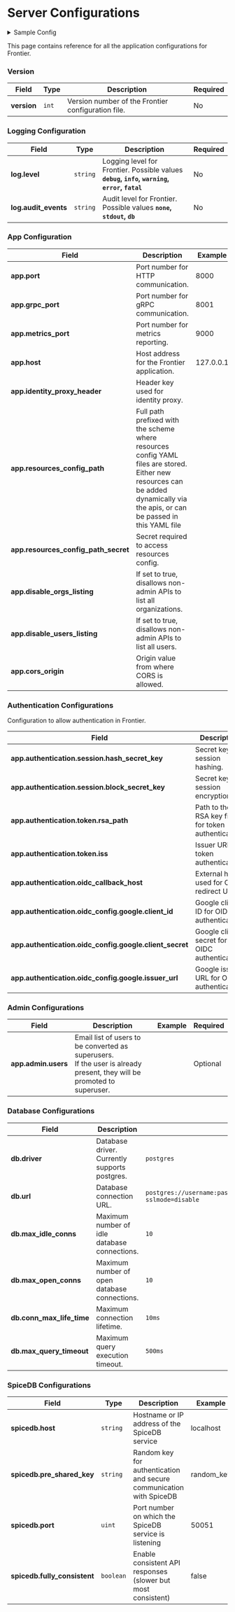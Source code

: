 # Server Configurations

<details>
<summary> Sample Config </summary>

```yaml title=config.yaml
version: 1

# logging configuration
log:
  # debug, info, warning, error, fatal - default 'info'
  level: debug
  #  none(default), stdout, db
  audit_events: none

app:
  port: 8000
  grpc:
    port: 8001
    # optional tls configuration for grpc server
    tls_cert_file: "temp/server-cert.pem"
    tls_key_file: "temp/server-key.pem"
    tls_client_ca_file: "temp/ca-cert.pem"
  metrics_port: 9000
  identity_proxy_header: X-Frontier-Email
  # full path prefixed with scheme where resources config yaml files are kept
  # e.g.:
  # local storage file "file:///tmp/resources_config"
  # GCS Bucket "gs://frontier/resources_config"
  resources_config_path: file:///tmp/resources_config\
  # secret required to access resources config
  # e.g.:
  # system environment variable "env://TEST_RULESET_SECRET"
  # local file "file:///opt/auth.json"
  # secret string "val://user:password"
  # optional
  resources_config_path_secret: env://TEST_RESOURCE_CONFIG_SECRET
  # disable_orgs_listing if set to true will disallow non-admin APIs to list all organizations
  disable_orgs_listing: false
  # disable_orgs_listing if set to true will disallow non-admin APIs to list all users
  disable_users_listing: false
  # cors_origin is origin value from where we want to allow cors
  cors_origin: http://localhost:3000
  # configuration to allow authentication in frontier
  authentication:
    # to use frontier as session store
    session:
      # both of them should be 32 chars long
      # hash helps identify if the value is tempered with
      hash_secret_key: "hash-secret-should-be-32-chars--"
      # block helps in encryption
      block_secret_key: "block-secret-should-be-32-chars-"
      # domain used for setting cookies, if not set defaults to request origin host
      domain: ""
    # once authenticated, server responds with a jwt with user context
    # this jwt works as a bearer access token for all APIs
    token:
      # generate key file via "./frontier server keygen"
      # if not specified, access tokens will be disabled
      # example: /opt/rsa
      rsa_path: ""
      # issuer claim to be added to the jwt
      iss: "http://localhost.frontier"
      # validity of the token
      validity: "1h"
    # external host used for oidc redirect uri, e.g. http://localhost:8000/v1beta1/auth/callback
    oidc_callback_host: http://localhost:8000/v1beta1/auth/callback
    # oidc auth server configs
    oidc_config:
      google:
        client_id: "xxxxx.apps.googleusercontent.com"
        client_secret: "xxxxx"
        issuer_url: "https://accounts.google.com"
        # validity of the verification duration
        validity: "10m"
    mail_otp:
      subject: "Frontier - Login Link"
      # body is a go template with `Otp` as a variable
      body: "Please copy/paste the OneTimePassword in login form.<h2>{{.Otp}}</h2>This code will expire in 10 minutes."
      validity: "1h"
  # platform level administration
  admin:
    # Email list of users which needs to be converted as superusers
    # if the user is already present in the system, it is promoted to su
    # if not, a new account is created with provided email id and promoted to su.
    # UUIDs/slugs of existing users can also be provided instead of email ids
    # but in that case a new user will not be created.
    users: []
  # smtp configuration for sending emails
  mailer:
    smtp_host: smtp.example.com
    smtp_port: 587
    smtp_username: "username"
    smtp_password: "password"
    smtp_insecure: true
    headers:
      from: "username@acme.org"
db:
  driver: postgres
  url: postgres://frontier:@localhost:5432/frontier?sslmode=disable
  max_query_timeout: 500ms

spicedb:
  host: spicedb.localhost
  pre_shared_key: randomkey
  port: 50051
  # fully_consistent ensures APIs although slower than usual will result in responses always most consistent
  # suggested to keep it false for performance
  fully_consistent: false
```

</details>

This page contains reference for all the application configurations for Frontier.

### Version

| **Field**   | **Type** | **Description**                                    | **Required** |
| ----------- | -------- | -------------------------------------------------- | ------------ |
| **version** | `int`    | Version number of the Frontier configuration file. | No           |

### Logging Configuration

| **Field**            | **Type** | **Description**                                                                              | **Required** |
| -------------------- | -------- | -------------------------------------------------------------------------------------------- | ------------ |
| **log.level**        | `string` | Logging level for Frontier. Possible values **`debug`, `info`, `warning`, `error`, `fatal`** | No           |
| **log.audit_events** | `string` | Audit level for Frontier. Possible values **`none`, `stdout`, `db`**                         | No           |

### App Configuration

| **Field**                            | **Description**                                                                                                                                                                     | **Example** | **Required**      |
| ------------------------------------ | ----------------------------------------------------------------------------------------------------------------------------------------------------------------------------------- | ----------- | ----------------- |
| **app.port**                         | Port number for HTTP communication.                                                                                                                                                 | 8000        | Yes               |
| **app.grpc_port**                    | Port number for gRPC communication.                                                                                                                                                 | 8001        | Yes               |
| **app.metrics_port**                 | Port number for metrics reporting.                                                                                                                                                  | 9000        | Yes               |
| **app.host**                         | Host address for the Frontier application.                                                                                                                                          | 127.0.0.1   | Yes               |
| **app.identity_proxy_header**        | Header key used for identity proxy.                                                                                                                                                 |             |                   |
| **app.resources_config_path**        | Full path prefixed with the scheme where resources config YAML files are stored.<br/>Either new resources can be added dynamically via the apis, or can be passed in this YAML file |             | No                |
| **app.resources_config_path_secret** | Secret required to access resources config.                                                                                                                                         |             | No                |
| **app.disable_orgs_listing**         | If set to true, disallows non-admin APIs to list all organizations.                                                                                                                 |             | No                |
| **app.disable_users_listing**        | If set to true, disallows non-admin APIs to list all users.                                                                                                                         |             | No                |
| **app.cors_origin**                  | Origin value from where CORS is allowed.                                                                                                                                            |             | Yes(for Admin UI) |

### Authentication Configurations

Configuration to allow authentication in Frontier.

| **Field**                                               | **Description**                                    | **Required** | **Example**                                   |
| ------------------------------------------------------- | -------------------------------------------------- | ------------ | --------------------------------------------- |
| **app.authentication.session.hash_secret_key**          | Secret key for session hashing.                    | Yes          | "hash-secret-should-be-32-chars--"            |
| **app.authentication.session.block_secret_key**         | Secret key for session encryption.                 | Yes          | "block-secret-should-be-32-chars-"            |
| **app.authentication.token.rsa_path**                   | Path to the RSA key file for token authentication. | Yes          | "./temp/rsa"                                  |
| **app.authentication.token.iss**                        | Issuer URL for token authentication.               | Yes          | "http://localhost.frontier"                   |
| **app.authentication.oidc_callback_host**               | External host used for OIDC redirect URI.          | Yes          | "http://localhost:8000/v1beta1/auth/callback" |
| **app.authentication.oidc_config.google.client_id**     | Google client ID for OIDC authentication.          | No           | "xxxxx.apps.googleusercontent.com"            |
| **app.authentication.oidc_config.google.client_secret** | Google client secret for OIDC authentication.      | No           | "xxxxx"                                       |
| **app.authentication.oidc_config.google.issuer_url**    | Google issuer URL for OIDC authentication.         | No           | "https://accounts.google.com"                 |

### Admin Configurations

| **Field**           | **Description**                                                                                                              | **Example** | **Required** |
| ------------------- | ---------------------------------------------------------------------------------------------------------------------------- | ----------- | ------------ |
| **app.admin.users** | Email list of users to be converted as superusers. <br/> If the user is already present, they will be promoted to superuser. |             | Optional     |

### Database Configurations

| **Field**                 | **Description**                               | **Example**                                                                | **Required** |
| ------------------------- | --------------------------------------------- | -------------------------------------------------------------------------- | ------------ |
| **db.driver**             | Database driver. Currently supports postgres. | `postgres`                                                                 | Yes          |
| **db.url**                | Database connection URL.                      | `postgres://username:password@localhost:5432/databaseName?sslmode=disable` | Yes          |
| **db.max_idle_conns**     | Maximum number of idle database connections.  | `10`                                                                       | No           |
| **db.max_open_conns**     | Maximum number of open database connections.  | `10`                                                                       | No           |
| **db.conn_max_life_time** | Maximum connection lifetime.                  | `10ms`                                                                     | No           |
| **db.max_query_timeout**  | Maximum query execution timeout.              | `500ms`                                                                    | No           |

### SpiceDB Configurations

| **Field**                    | **Type**  | **Description**                                                     | **Example** | **Required** |
| ---------------------------- | --------- | ------------------------------------------------------------------- | ----------- | ------------ |
| **spicedb.host**             | `string`  | Hostname or IP address of the SpiceDB service                       | localhost   | Yes          |
| **spicedb.pre_shared_key**   | `string`  | Random key for authentication and secure communication with SpiceDB | random_key  | Yes          |
| **spicedb.port**             | `uint`    | Port number on which the SpiceDB service is listening               | 50051       | Yes          |
| **spicedb.fully_consistent** | `boolean` | Enable consistent API responses (slower but most consistent)        | false       | No           |
